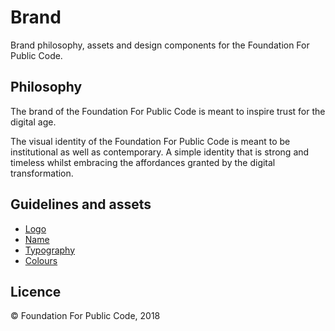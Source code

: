 # Brand

Brand philosophy, assets and design components for the Foundation For Public Code.

## Philosophy

The brand of the Foundation For Public Code is meant to inspire trust for the digital age.

The visual identity of the Foundation For Public Code is meant to be institutional as well as contemporary. A simple identity that is strong and timeless whilst embracing the affordances granted by the digital transformation.

## Guidelines and assets

* [Logo](logo/)
* [Name](name/)
* [Typography](typography/)
* [Colours](colours/)

## Licence

© Foundation For Public Code, 2018

